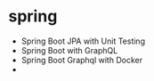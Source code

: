 # spring
 * Spring Boot JPA with Unit Testing
 * Spring Boot with GraphQL
 * Spring Boot Graphql with Docker
 * 

